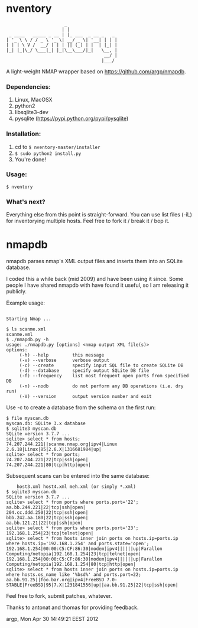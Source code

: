 # nventory

```
                      _                   
                     | |                  
 _ ____   _____ _ __ | |_ ___  _ __ _   _ 
| '_ \ \ / / _ \ '_ \| __/ _ \| '__| | | |
| | | \ V /  __/ | | | || (_) | |  | |_| |
|_| |_|\_/ \___|_| |_|\__\___/|_|   \__, |
                                     __/ |
                                    |___/ 
```

A light-weight NMAP wrapper based on https://github.com/argp/nmapdb.

### Dependencies:
1. Linux, MacOSX
1. python2
2. libsqlite3-dev
3. pysqlite (https://pypi.python.org/pypi/pysqlite)

### Installation:

1. cd to `$ nventory-master/installer`
2. `$ sudo python2 install.py`
3. You're done!

### Usage:

`$ nventory`

### What's next?

Everything else from this point is straight-forward. You can use list files (-iL) for inventorying multiple hosts.
Feel free to fork it / break it / bop it.

# nmapdb

nmapdb parses nmap's XML output files and inserts them into an SQLite database.

I coded this a while back (mid 2009) and have been using it since.  Some
people I have shared nmapdb with have found it useful, so I am releasing it
publicly.

Example usage:

```$ sudo nmap -A -oX scanme.xml scanme.nmap.org

Starting Nmap ...

$ ls scanme.xml
scanme.xml
$ ./nmapdb.py -h
usage: ./nmapdb.py [options] <nmap output XML file(s)>
options:
     (-h) --help         this message
     (-v) --verbose      verbose output
     (-c) --create       specify input SQL file to create SQLite DB
     (-d) --database     specify output SQLite DB file
     (-f) --frequency    list most frequent open ports from specified DB
     (-n) --nodb         do not perform any DB operations (i.e. dry run)
     (-V) --version      output version number and exit
```

Use -c to create a database from the schema on the first run:
```$ ./nmapdb.py -c nmapdb.sql -d myscan.db scanme.xml
$ file myscan.db
myscan.db: SQLite 3.x database
$ sqlite3 myscan.db
SQLite version 3.7.7 ...
sqlite> select * from hosts;
74.207.244.221||scanme.nmap.org|ipv4|Linux 2.6.18|Linux|85|2.6.X|1316681984|up|
sqlite> select * from ports;
74.207.244.221|22|tcp|ssh|open|
74.207.244.221|80|tcp|http|open|
```

Subsequent scans can be entered into the same database:

```$ ./nmapdb.py -d myscan.db bar.xml foo.xml host1.xml host2.xml \
    host3.xml host4.xml meh.xml (or simply *.xml)
$ sqlite3 myscan.db
SQLite version 3.7.7 ...
sqlite> select * from ports where ports.port='22';
aa.bb.244.221|22|tcp|ssh|open|
204.cc.ddd.250|22|tcp|ssh|open|
bbb.242.aa.180|22|tcp|ssh|open|
aa.bb.121.21|22|tcp|ssh|open|
sqlite> select * from ports where ports.port='23';
192.168.1.254|23|tcp|telnet|open|
sqlite> select * from hosts inner join ports on hosts.ip=ports.ip where hosts.ip='192.168.1.254' and ports.state='open';
192.168.1.254|00:00:C5:CF:86:30|modem|ipv4||||||up|Farallon Computing/netopia|192.168.1.254|23|tcp|telnet|open|
192.168.1.254|00:00:C5:CF:86:30|modem|ipv4||||||up|Farallon Computing/netopia|192.168.1.254|80|tcp|http|open|
sqlite> select * from hosts inner join ports on hosts.ip=ports.ip where hosts.os_name like '%bsd%' and ports.port=22;
aa.bb.91.25||foo.bar.org|ipv4|FreeBSD 7.0-STABLE|FreeBSD|95|7.X|1231841556|up||aa.bb.91.25|22|tcp|ssh|open|
```

Feel free to fork, submit patches, whatever.

Thanks to antonat and thomas for providing feedback.

argp, Mon Apr 30 14:49:21 EEST 2012


